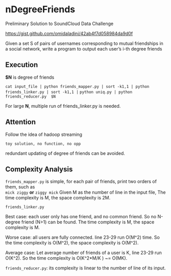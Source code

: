 nDegreeFriends
==============
Preliminary Solution to  SoundCloud Data Challenge

https://gist.github.com/omidaladini/42ab4f7d058984da9d0f

Given a set S of pairs of usernames corresponding to mutual friendships in a social network, 
write a program to output each user’s i-th degree friends

Execution
-------
**$N** is degree of friends

`cat input_file | python friends_mapper.py | sort -k1,1 | python friends_linker.py | sort -k1,1 |`
`python uniq.py | python friends_reducer.py  $N`

For large **N**, multiple run of friends_linker.py is needed.

Attention
-------
Follow the idea of hadoop streaming

`toy solution, no function, no opp`

redundant updating of degree of friends can be avoided.


Complexity Analysis
------

`friends_mapper.py` is simple, for each pair of friends, print two orders of them, such as  
`mick ziggy` **or** `ziggy mick`
Given M as the number of line in the input file, The time complexity is M, the space complexity is 2M.

`friends_linker.py` 

Best case: each user only has one friend, and no common friend. So no N-degree friend (N>1) can be found.
The time complexity is M, the space complexity is M.

Worse case: all users are fully connected. line 23-29 run O(M^2) time. So the time complexity is O(M^2), 
the space complexity is O(M^2).

Average case: Let average number of friends of a user is K,  line 23-29 run O(K^2). 
So the time complexity is O(K^2*M/K ) ~= O(MK).

`friends_reducer.py`: its complexity is linear to the number of line of its input.


